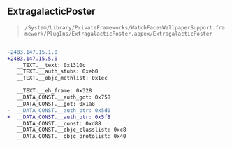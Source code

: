 ## ExtragalacticPoster

> `/System/Library/PrivateFrameworks/WatchFacesWallpaperSupport.framework/PlugIns/ExtragalacticPoster.appex/ExtragalacticPoster`

```diff

-2483.147.15.1.0
+2483.147.15.5.0
   __TEXT.__text: 0x1310c
   __TEXT.__auth_stubs: 0xeb0
   __TEXT.__objc_methlist: 0x1ec

   __TEXT.__eh_frame: 0x328
   __DATA_CONST.__auth_got: 0x758
   __DATA_CONST.__got: 0x1a8
-  __DATA_CONST.__auth_ptr: 0x5d0
+  __DATA_CONST.__auth_ptr: 0x5f8
   __DATA_CONST.__const: 0xd88
   __DATA_CONST.__objc_classlist: 0xc8
   __DATA_CONST.__objc_protolist: 0x40

```
